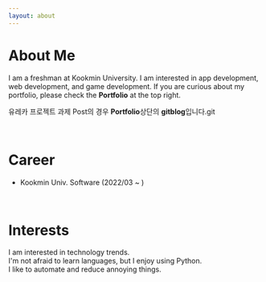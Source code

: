 ```yaml
---
layout: about
---
```


# About Me

I am a freshman at Kookmin University.
I am interested in app development, web development, and game development.
If you are curious about my portfolio, please check the **Portfolio** at the top right.

유레카 프로젝트 과제 Post의 경우 **Portfolio**상단의 **gitblog**입니다.git

<br/>

# Career

<!-- - Second Company (2012/01 ~ )
  - Web Application Firewall
    - Developed TCP network acceleration module.
    - Developde Application User Interface. -->

- Kookmin Univ. Software (2022/03 ~ )
  <!-- - VPN Development Company -->

<br/>

# Interests

I am interested in technology trends.  
I'm not afraid to learn languages, but I enjoy using Python.  
I like to automate and reduce annoying things.
